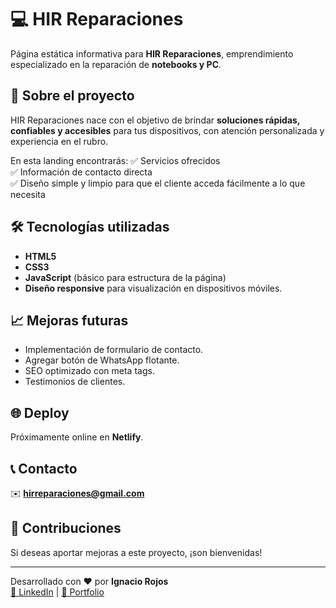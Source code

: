 # 💻 HIR Reparaciones

Página estática informativa para **HIR Reparaciones**, emprendimiento especializado en la reparación de **notebooks y PC**.



## 🚀 Sobre el proyecto

HIR Reparaciones nace con el objetivo de brindar **soluciones rápidas, confiables y accesibles** para tus dispositivos, con atención personalizada y experiencia en el rubro.

En esta landing encontrarás:
✅ Servicios ofrecidos  
✅ Información de contacto directa  
✅ Diseño simple y limpio para que el cliente acceda fácilmente a lo que necesita

## 🛠️ Tecnologías utilizadas

- **HTML5**
- **CSS3**
- **JavaScript** (básico para estructura de la página)
- **Diseño responsive** para visualización en dispositivos móviles.

## 📈 Mejoras futuras

- Implementación de formulario de contacto.
- Agregar botón de WhatsApp flotante.
- SEO optimizado con meta tags.
- Testimonios de clientes.

## 🌐 Deploy

Próximamente online en **Netlify**.

## 📞 Contacto

✉️ **hirreparaciones@gmail.com**  


## 🤝 Contribuciones

Si deseas aportar mejoras a este proyecto, ¡son bienvenidas!

---

Desarrollado con ❤️ por **Ignacio Rojos**  
[🔗 LinkedIn](https://www.linkedin.com/in/ignacio-rojos/) | [🔗 Portfolio](https://eclectic-snickerdoodle-634186.netlify.app/)
